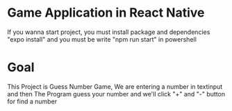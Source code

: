 # Game Application in React Native
If you wanna start project, you must install package and dependencies "expo install"
and you must be write "npm run start" in powershell 

# Goal
This Project is Guess Number Game, We are entering a number in textinput and then The Program guess your number 
and we'll click "+" and "-" button for find a number